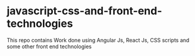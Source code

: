 # javascript-css-and-front-end-technologies
This repo contains Work done using Angular Js, React Js, CSS scripts and some other front end technologies
